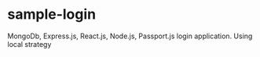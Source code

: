 # sample-login
MongoDb, Express.js, React.js, Node.js, Passport.js login application. Using local strategy
